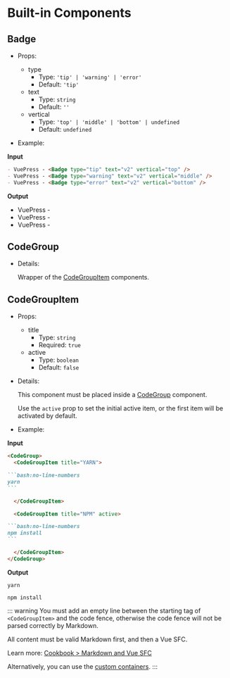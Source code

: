 # Built-in Components

## Badge <Badge text="badge" />

- Props:
  - type
    - Type: `'tip' | 'warning' | 'error'`
    - Default: `'tip'`
  - text
    - Type: `string`
    - Default: `''`
  - vertical
    - Type: `'top' | 'middle' | 'bottom' | undefined`
    - Default: `undefined`

- Example:

**Input**

```md
- VuePress - <Badge type="tip" text="v2" vertical="top" />
- VuePress - <Badge type="warning" text="v2" vertical="middle" />
- VuePress - <Badge type="error" text="v2" vertical="bottom" />
```

**Output**

- VuePress - <Badge type="tip" text="v2" vertical="top" />
- VuePress - <Badge type="warning" text="v2" vertical="middle" />
- VuePress - <Badge type="error" text="v2" vertical="bottom" />

## CodeGroup

- Details:

  Wrapper of the [CodeGroupItem](#codegroupitem) components.

## CodeGroupItem

- Props:
  - title
    - Type: `string`
    - Required: `true`
  - active
    - Type: `boolean`
    - Default: `false`

- Details:

  This component must be placed inside a [CodeGroup](#codegroup) component.

  Use the `active` prop to set the initial active item, or the first item will be activated by default.

- Example:

**Input**

````md
<CodeGroup>
  <CodeGroupItem title="YARN">

```bash:no-line-numbers
yarn
```

  </CodeGroupItem>

  <CodeGroupItem title="NPM" active>

```bash:no-line-numbers
npm install
```

  </CodeGroupItem>
</CodeGroup>
````

**Output**

<CodeGroup>
  <CodeGroupItem title="YARN">

```bash:no-line-numbers
yarn
```

  </CodeGroupItem>

  <CodeGroupItem title="NPM" active>

```bash:no-line-numbers
npm install
```

  </CodeGroupItem>
</CodeGroup>

::: warning
You must add an empty line between the starting tag of `<CodeGroupItem>` and the code fence, otherwise the code fence will not be parsed correctly by Markdown.

All content must be valid Markdown first, and then a Vue SFC.

Learn more: [Cookbook > Markdown and Vue SFC](../../advanced/cookbook/markdown-and-vue-sfc.md)

Alternatively, you can use the [custom containers](./markdown.md#custom-containers).
:::
